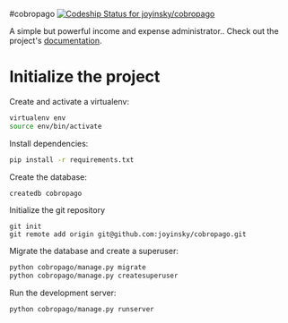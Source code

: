 #cobropago
[ ![Codeship Status for joyinsky/cobropago](https://codeship.com/projects/91cfdef0-e25a-0133-0406-0229a9d1976f/status?branch=master)](https://codeship.com/projects/145598)

A simple but powerful income and expense administrator.. Check out the project's [documentation](http://joyinsky.github.io/cobropago/).

# Initialize the project
Create and activate a virtualenv:

```bash
virtualenv env
source env/bin/activate
```
Install dependencies:

```bash
pip install -r requirements.txt
```
Create the database:

```bash
createdb cobropago
```
Initialize the git repository

```
git init
git remote add origin git@github.com:joyinsky/cobropago.git
```

Migrate the database and create a superuser:
```bash
python cobropago/manage.py migrate
python cobropago/manage.py createsuperuser
```

Run the development server: 
```bash
python cobropago/manage.py runserver
```
